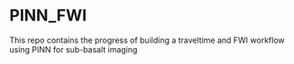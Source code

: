 # PINN_FWI
This repo contains the progress of building a traveltime and FWI workflow using PINN for sub-basalt imaging
